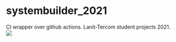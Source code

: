 # systembuilder_2021
CI wrapper over github actions. Lanit-Tercom student projects 2021.
<br><img src="https://github.com/Voolodimer/systembuilder_2021/workflows/Commit-Action/badge.svg"><br>
